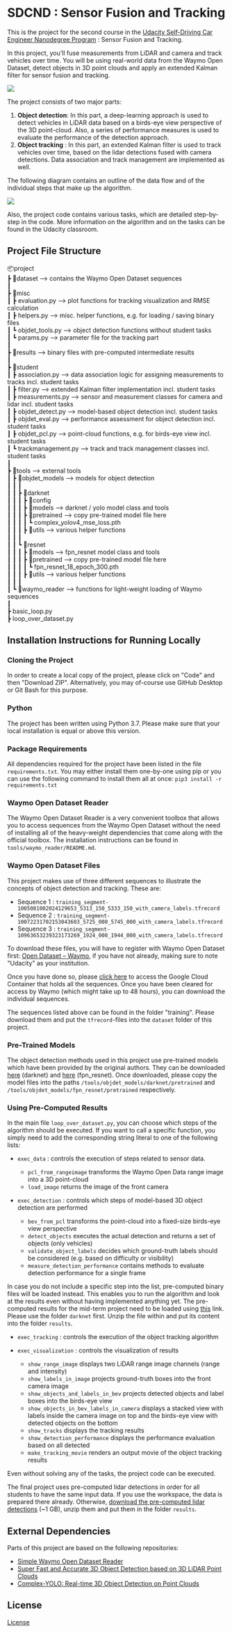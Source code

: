
# SDCND : Sensor Fusion and Tracking
This is the project for the second course in the  [Udacity Self-Driving Car Engineer Nanodegree Program](https://www.udacity.com/course/c-plus-plus-nanodegree--nd213) : Sensor Fusion and Tracking.

In this project, you'll fuse measurements from LiDAR and camera and track vehicles over time. You will be using real-world data from the Waymo Open Dataset, detect objects in 3D point clouds and apply an extended Kalman filter for sensor fusion and tracking.

<img src="img/img_title_1.jpeg"/>

The project consists of two major parts:
1. **Object detection**: In this part, a deep-learning approach is used to detect vehicles in LiDAR data based on a birds-eye view perspective of the 3D point-cloud. Also, a series of performance measures is used to evaluate the performance of the detection approach.
2. **Object tracking** : In this part, an extended Kalman filter is used to track vehicles over time, based on the lidar detections fused with camera detections. Data association and track management are implemented as well.

The following diagram contains an outline of the data flow and of the individual steps that make up the algorithm.

<img src="img/img_title_2_new.png"/>

Also, the project code contains various tasks, which are detailed step-by-step in the code. More information on the algorithm and on the tasks can be found in the Udacity classroom.

## Project File Structure

📦project<br>
 ┣ 📂dataset --> contains the Waymo Open Dataset sequences <br>
 ┃<br>
 ┣ 📂misc<br>
 ┃ ┣ evaluation.py --> plot functions for tracking visualization and RMSE calculation<br>
 ┃ ┣ helpers.py --> misc. helper functions, e.g. for loading / saving binary files<br>
 ┃ ┗ objdet_tools.py --> object detection functions without student tasks<br>
 ┃ ┗ params.py --> parameter file for the tracking part<br>
 ┃ <br>
 ┣ 📂results --> binary files with pre-computed intermediate results<br>
 ┃ <br>
 ┣ 📂student <br>
 ┃ ┣ association.py --> data association logic for assigning measurements to tracks incl. student tasks <br>
 ┃ ┣ filter.py --> extended Kalman filter implementation incl. student tasks <br>
 ┃ ┣ measurements.py --> sensor and measurement classes for camera and lidar incl. student tasks <br>
 ┃ ┣ objdet_detect.py --> model-based object detection incl. student tasks <br>
 ┃ ┣ objdet_eval.py --> performance assessment for object detection incl. student tasks <br>
 ┃ ┣ objdet_pcl.py --> point-cloud functions, e.g. for birds-eye view incl. student tasks <br>
 ┃ ┗ trackmanagement.py --> track and track management classes incl. student tasks  <br>
 ┃ <br>
 ┣ 📂tools --> external tools<br>
 ┃ ┣ 📂objdet_models --> models for object detection<br>
 ┃ ┃ ┃<br>
 ┃ ┃ ┣ 📂darknet<br>
 ┃ ┃ ┃ ┣ 📂config<br>
 ┃ ┃ ┃ ┣ 📂models --> darknet / yolo model class and tools<br>
 ┃ ┃ ┃ ┣ 📂pretrained --> copy pre-trained model file here<br>
 ┃ ┃ ┃ ┃ ┗ complex_yolov4_mse_loss.pth<br>
 ┃ ┃ ┃ ┣ 📂utils --> various helper functions<br>
 ┃ ┃ ┃<br>
 ┃ ┃ ┗ 📂resnet<br>
 ┃ ┃ ┃ ┣ 📂models --> fpn_resnet model class and tools<br>
 ┃ ┃ ┃ ┣ 📂pretrained --> copy pre-trained model file here <br>
 ┃ ┃ ┃ ┃ ┗ fpn_resnet_18_epoch_300.pth <br>
 ┃ ┃ ┃ ┣ 📂utils --> various helper functions<br>
 ┃ ┃ ┃<br>
 ┃ ┗ 📂waymo_reader --> functions for light-weight loading of Waymo sequences<br>
 ┃<br>
 ┣ basic_loop.py<br>
 ┣ loop_over_dataset.py<br>



## Installation Instructions for Running Locally
### Cloning the Project
In order to create a local copy of the project, please click on "Code" and then "Download ZIP". Alternatively, you may of-course use GitHub Desktop or Git Bash for this purpose.

### Python
The project has been written using Python 3.7. Please make sure that your local installation is equal or above this version.

### Package Requirements
All dependencies required for the project have been listed in the file `requirements.txt`. You may either install them one-by-one using pip or you can use the following command to install them all at once:
`pip3 install -r requirements.txt`

### Waymo Open Dataset Reader
The Waymo Open Dataset Reader is a very convenient toolbox that allows you to access sequences from the Waymo Open Dataset without the need of installing all of the heavy-weight dependencies that come along with the official toolbox. The installation instructions can be found in `tools/waymo_reader/README.md`.

### Waymo Open Dataset Files
This project makes use of three different sequences to illustrate the concepts of object detection and tracking. These are:
- Sequence 1 : `training_segment-1005081002024129653_5313_150_5333_150_with_camera_labels.tfrecord`
- Sequence 2 : `training_segment-10072231702153043603_5725_000_5745_000_with_camera_labels.tfrecord`
- Sequence 3 : `training_segment-10963653239323173269_1924_000_1944_000_with_camera_labels.tfrecord`

To download these files, you will have to register with Waymo Open Dataset first: [Open Dataset – Waymo](https://waymo.com/open/terms), if you have not already, making sure to note "Udacity" as your institution.

Once you have done so, please [click here](https://console.cloud.google.com/storage/browser/waymo_open_dataset_v_1_2_0_individual_files) to access the Google Cloud Container that holds all the sequences. Once you have been cleared for access by Waymo (which might take up to 48 hours), you can download the individual sequences.

The sequences listed above can be found in the folder "training". Please download them and put the `tfrecord`-files into the `dataset` folder of this project.


### Pre-Trained Models
The object detection methods used in this project use pre-trained models which have been provided by the original authors. They can be downloaded [here](https://drive.google.com/file/d/1Pqx7sShlqKSGmvshTYbNDcUEYyZwfn3A/view?usp=sharing) (darknet) and [here](https://drive.google.com/file/d/1RcEfUIF1pzDZco8PJkZ10OL-wLL2usEj/view?usp=sharing) (fpn_resnet). Once downloaded, please copy the model files into the paths `/tools/objdet_models/darknet/pretrained` and `/tools/objdet_models/fpn_resnet/pretrained` respectively.

### Using Pre-Computed Results

In the main file `loop_over_dataset.py`, you can choose which steps of the algorithm should be executed. If you want to call a specific function, you simply need to add the corresponding string literal to one of the following lists:

- `exec_data` : controls the execution of steps related to sensor data.
  - `pcl_from_rangeimage` transforms the Waymo Open Data range image into a 3D point-cloud
  - `load_image` returns the image of the front camera

- `exec_detection` : controls which steps of model-based 3D object detection are performed
  - `bev_from_pcl` transforms the point-cloud into a fixed-size birds-eye view perspective
  - `detect_objects` executes the actual detection and returns a set of objects (only vehicles)
  - `validate_object_labels` decides which ground-truth labels should be considered (e.g. based on difficulty or visibility)
  - `measure_detection_performance` contains methods to evaluate detection performance for a single frame

In case you do not include a specific step into the list, pre-computed binary files will be loaded instead. This enables you to run the algorithm and look at the results even without having implemented anything yet. The pre-computed results for the mid-term project need to be loaded using [this](https://drive.google.com/drive/folders/1-s46dKSrtx8rrNwnObGbly2nO3i4D7r7?usp=sharing) link. Please use the folder `darknet` first. Unzip the file within and put its content into the folder `results`.

- `exec_tracking` : controls the execution of the object tracking algorithm

- `exec_visualization` : controls the visualization of results
  - `show_range_image` displays two LiDAR range image channels (range and intensity)
  - `show_labels_in_image` projects ground-truth boxes into the front camera image
  - `show_objects_and_labels_in_bev` projects detected objects and label boxes into the birds-eye view
  - `show_objects_in_bev_labels_in_camera` displays a stacked view with labels inside the camera image on top and the birds-eye view with detected objects on the bottom
  - `show_tracks` displays the tracking results
  - `show_detection_performance` displays the performance evaluation based on all detected
  - `make_tracking_movie` renders an output movie of the object tracking results

Even without solving any of the tasks, the project code can be executed.

The final project uses pre-computed lidar detections in order for all students to have the same input data. If you use the workspace, the data is prepared there already. Otherwise, [download the pre-computed lidar detections](https://drive.google.com/drive/folders/1IkqFGYTF6Fh_d8J3UjQOSNJ2V42UDZpO?usp=sharing) (~1 GB), unzip them and put them in the folder `results`.

## External Dependencies
Parts of this project are based on the following repositories:
- [Simple Waymo Open Dataset Reader](https://github.com/gdlg/simple-waymo-open-dataset-reader)
- [Super Fast and Accurate 3D Object Detection based on 3D LiDAR Point Clouds](https://github.com/maudzung/SFA3D)
- [Complex-YOLO: Real-time 3D Object Detection on Point Clouds](https://github.com/maudzung/Complex-YOLOv4-Pytorch)


## License
[License](LICENSE.md)
